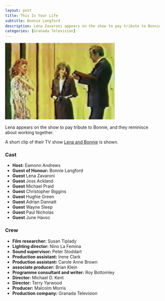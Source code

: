 ```yaml
---
layout: post
title: This Is Your Life
subtitle: Bonnie Langford
description: Lena Zavaroni appears on the show to pay tribute to Bonnie Langford, and they reminisce about working together. A short clip of their TV show &quot;Lena and Bonnie&quot; is shown.
categories: [Granada Television]
---
```


![](/assets/images/ITV/TIYL-BL.png)

Lena appears on the show to pay tribute to Bonnie, and they reminisce about working together.

A short clip of their TV show [Lena and Bonnie](/london%20weekend%20television/1978/03/26/lena-and-bonnie.html) is shown.

### Cast
* **Host:** Eamonn Andrews
* **Guest of Honour:** Bonnie Langford
* **Guest** Lena Zavaroni
* **Guest** Joss Ackland
* **Guest** Michael Praid
* **Guest** Christopher Biggins
* **Guest** Hughie Green
* **Guest** Adrian Dannatt
* **Guest** Wayne Sleep
* **Guest** Paul Nicholas
* **Guest** June Havoc

### Crew
* **Film researcher:** Susan Tiplady
* **Lighting director:** Nino La Femina
* **Sound supervisor:** Peter Stoddart
* **Production assistant:** Irene Clark
* **Production assistant:** Carole Anne Brown
* **associate producer:** Brian Klein
* **Programme consultant and writer:** Roy Bottomley
* **Director:** Michael D. Kent
* **Director:** Terry Yarwood
* **Producer:** Malcolm Morris
* **Production company:** Granada Television

